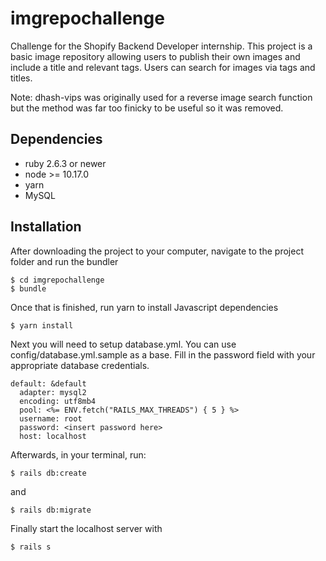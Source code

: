 # imgrepochallenge

Challenge for the Shopify Backend Developer internship. This project is a basic image repository allowing users to publish their own images and include a title and relevant tags. Users can search for images via tags and titles.

Note: dhash-vips was originally used for a reverse image search function but the method was far too finicky to be useful so it was removed.

## Dependencies

* ruby 2.6.3 or newer
* node >= 10.17.0
* yarn
* MySQL

## Installation

After downloading the project to your computer, navigate to the project folder and run the bundler

```shell
$ cd imgrepochallenge
$ bundle
```

Once that is finished, run yarn to install Javascript dependencies

```shell
$ yarn install
```

Next you will need to setup database.yml. You can use config/database.yml.sample as a base. Fill in the password field with your appropriate database credentials.

```shell
default: &default
  adapter: mysql2
  encoding: utf8mb4
  pool: <%= ENV.fetch("RAILS_MAX_THREADS") { 5 } %>
  username: root
  password: <insert password here>
  host: localhost
```

Afterwards, in your terminal, run:

```shell
$ rails db:create
```

and

```shell
$ rails db:migrate
```

Finally start the localhost server with 

```shell
$ rails s
```
